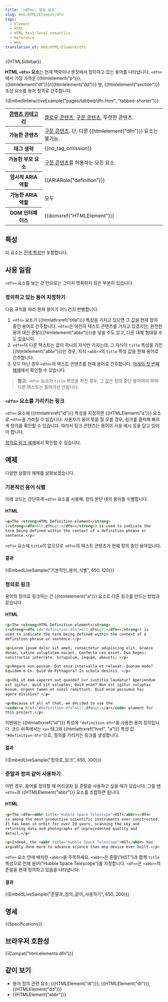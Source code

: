 ```yaml
---
title: '<dfn>: 정의 요소'
slug: Web/HTML/Element/dfn
tags:
  - Element
  - HTML
  - HTML text-level semantics
  - Reference
  - Web
translation_of: Web/HTML/Element/dfn
---
```


{{HTMLSidebar}}

**HTML `<dfn>` 요소**는 현재 맥락이나 문장에서 정의하고 있는 용어를 나타냅니다. `<dfn>`에서 가장 가까운 {{htmlelement("p")}}, {{htmlelement("dt")}}/{{htmlelement("dd")}} 쌍, {{htmlelement("section")}} 조상 요소를 용어 정의로 간주합니다.

{{EmbedInteractiveExample("pages/tabbed/dfn.html", "tabbed-shorter")}}

<table class="properties">
  <tbody>
    <tr>
      <th scope="row">
        <a href="/ko/docs/Web/Guide/HTML/Content_categories">콘텐츠 카테고리</a>
      </th>
      <td>
        <a href="/ko/docs/Web/Guide/HTML/Content_categories#플로우_콘텐츠"
          >플로우 콘텐츠</a
        >,
        <a href="/ko/docs/Web/Guide/HTML/Content_categories#구문_콘텐츠"
          >구문 콘텐츠</a
        >, 뚜렷한 콘텐츠.
      </td>
    </tr>
    <tr>
      <th scope="row">가능한 콘텐츠</th>
      <td>
        <a href="/ko/docs/Web/Guide/HTML/Content_categories#구문_콘텐츠"
          >구문 콘텐츠</a
        >. 단, 다른 {{htmlelement("dfn")}} 요소는 불가능.
      </td>
    </tr>
    <tr>
      <th scope="row">태그 생략</th>
      <td>{{no_tag_omission}}</td>
    </tr>
    <tr>
      <th scope="row">가능한 부모 요소</th>
      <td>
        <a href="/ko/docs/Web/Guide/HTML/Content_categories#구문_콘텐츠"
          >구문 콘텐츠</a
        >를 허용하는 모든 요소.
      </td>
    </tr>
    <tr>
      <th scope="row">암시적 ARIA 역할</th>
      <td>{{ARIARole("definition")}}</td>
    </tr>
    <tr>
      <th scope="row">가능한 ARIA 역할</th>
      <td>모두</td>
    </tr>
    <tr>
      <th scope="row">DOM 인터페이스</th>
      <td>{{domxref("HTMLElement")}}</td>
    </tr>
  </tbody>
</table>

## 특성

이 요소는 [전역 특성](/ko/docs/Web/HTML/Global_attributes)만 포함합니다.

## 사용 일람

`<dfn>` 요소를 보는 것 만으로는 그다지 명확하지 않은 부분이 있습니다.

### 정의하고 있는 용어 지정하기

다음 규칙을 따라 현재 용어가 어느건지 판별합니다.

1. `<dfn>` 요소가 {{htmlattrxref("title")}} 특성을 가지고 있으면 그 값을 현재 정의 중인 용어로 간주합니다. `<dfn>`은 여전히 텍스트 콘텐츠를 가지고 있겠지만, 완전한 용어 대신 준말({{htmlelement("abbr")}})을 넣을 수도 있고, 다른 대체 형태일 수도 있습니다.
2. `<dfn>`이 다른 텍스트는 없이 하나의 자식만 가지는데, 그 자식이 `title` 특성을 가진{{htmlelement("abbr")}}인 경우, 자식 `<abbr>`의 `title` 특성 값을 현재 용어로 간주합니다.
3. 모두 아닌 경우 `<dfn>`의 텍스트 콘텐츠를 현재 용어로 간주합니다. [아래의 첫 번째 예제](#기본적인_용어_식별)에서 확인할 수 있습니다.

> **참고:** `<dfn>` 요소가 `title` 특성을 가진 경우, 그 값은 정의 중인 용어여야 하며 다른 텍스트는 들어가선 안됩니다.

### `<dfn>` 요소를 가리키는 링크

`<dfn>` 요소에 {{htmlattrxref("id")}} 특성을 지정하면 {{HTMLElement("a")}} 요소로 `<dfn>`을 가리킬 수 있습니다. 사용자가 용어 뜻을 잘 모를 경우, 링크를 클릭해 빠르게 정의를 확인할 수 있습니다. 따라서 링크 콘텐츠는 용어의 사용 예시 등을 담고 있어야 합니다.

[정의로 링크 예제](#정의로_링크)에서 확인할 수 있습니다.

## 예제

다양한 상황의 예제를 살펴보겠습니다.

### 기본적인 용어 식별

아래 코드는 간단하게 `<dfn>` 요소를 사용해, 정의 문단 내의 용어를 식별합니다.

#### HTML

```html
<p>The <strong>HTML Definition element</strong>
(<strong><dfn>&lt;dfn&gt;</dfn></strong>) is used to indicate the
term being defined within the context of a definition phrase or
sentence.</p>
```

`<dfn>` 요소에 `title`이 없으므로 `<dfn>`의 텍스트 콘텐츠가 현재 정의 중인 용어입니다.

#### 결과

{{EmbedLiveSample("기본적인_용어_식별", 650, 120)}}

### 정의로 링크

용어의 정의로 링크하는 건 {{htmlelement("a")}} 요소로 다른 링크를 만드는 방법과 같습니다.

#### HTML

```html
<p>The <strong>HTML Definition element</strong>
(<strong><dfn id="definition-dfn">&lt;dfn&gt;</dfn></strong>) is
used to indicate the term being defined within the context of a
definition phrase or sentence.</p>

<p>Lorem ipsum dolor sit amet, consectetur adipiscing elit. Graece
donan, Latine voluptatem vocant. Confecta res esset. Duo Reges:
constructio interrete. Scrupulum, inquam, abeunti; </p>

<p>Negare non possum. Dat enim intervalla et relaxat. Quonam modo?
Equidem e Cn. Quid de Pythagora? In schola desinis. </p>

<p>Ubi ut eam caperet aut quando? Cur iustitia laudatur? Aperiendum
est igitur, quid sit voluptas; Quid enim? Non est igitur voluptas
bonum. Urgent tamen et nihil remittunt. Quid enim possumus hoc
agere divinius? </p>

<p>Because of all of that, we decided to use the
<code><a href="#definition-dfn">&lt;dfn&gt;</a></code> element for
this project.</p>
```

이번에는 {{htmlattrxref("id")}} 특성에 `"definition-dfn"`을 사용한 용어 정의입니다. 코드 뒤쪽에서는 `<a>` 태그와 {{htmlattrxref("href", "a")}} 특성 값 `"#definition-dfn"`으로, 정의를 가리키는 링크를 생성합니다.

#### 결과

{{EmbedLiveSample("정의로_링크", 650, 300)}}

### 준말과 정의 같이 사용하기

어떤 경우, 용어를 정의할 때 머리글자 등 준말을 사용하고 싶을 때가 있습니다. 그럴 땐 `<dfn>`과 {{HTMLElement("abbr")}} 요소를 조합하면 됩니다.

#### HTML

```html
<p>The <dfn><abbr title="Hubble Space Telescope">HST</abbr></dfn>
is among the most productive scientific instruments ever constructed.
It has been in orbit for over 20 years, scanning the sky and
returning data and photographs of unprecedented quality and
detail.</p>

<p>Indeed, the <abbr title="Hubble Space Telescope">HST</abbr> has
arguably done more to advance science than any device ever built.</p>
```

`<dfn>` 요소 안에 배치한 `<abbr>`을 주목하세요. `<abbr>`은 준말("HST")과 함께 `title` 특성으로 전체 용어("Hubble Space Telescope")를 지정합니다. `<dfn>`은 `<abbr>`의 준말을 현재 정의하고 있음을 나타냅니다.

#### 결과

{{EmbedLiveSample("준말과_정의_같이_사용하기", 650, 200)}}

## 명세

{{Specifications}}

## 브라우저 호환성

{{Compat("html.elements.dfn")}}

## 같이 보기

- 용어 정의 관련 요소: {{HTMLElement("dl")}}, {{HTMLElement("dt")}}, {{HTMLElement("dd")}}
- {{HTMLElement("abbr")}}
